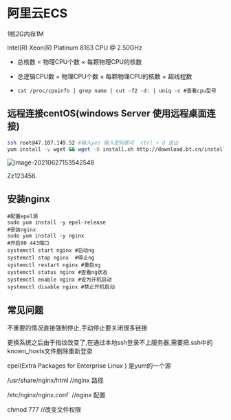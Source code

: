 # 阿里云ECS

 1核2G内存1M

Intel(R) Xeon(R) Platinum 8163 CPU @ 2.50GHz

- 总核数 = 物理CPU个数 × 每颗物理CPU的核数

- 总逻辑CPU数 = 物理CPU个数 × 每颗物理CPU的核数 × 超线程数

- ```shell
  cat /proc/cpuinfo | grep name | cut -f2 -d: | uniq -c #查看cpu型号
  ```

  

## 远程连接centOS(windows Server 使用远程桌面连接)

```bash
ssh root@47.107.149.52 #输入yes 输入密码即可  ctrl + d 退出
yum install -y wget && wget -O install.sh http://download.bt.cn/install/install_6.0.sh && sh install.sh   #安装centOS宝塔7.6版本(注意要开启安全组端口)
```

![image-20210627153542548](https://gitee.com/zyzcode/gitee-pic/raw/master/image-20210627153542548.png)

Zz123456.

## 安装nginx

```shell
#配置epel源
sudo yum install -y epel-release
#安装nginx
sudo yum install -y nginx
#开启80 443端口
systemctl start nginx #启动ng
systemctl stop nginx  #停止ng
systemctl restart nginx #重启ng
systemctl status nginx #查看ng状态
systemctl enable nginx #设为开机启动
systemctl disable nginx #禁止开机启动
```



## 常见问题

不重要的情况直接强制停止,手动停止要关闭很多链接

更换系统之后由于指纹改变了,在通过本地ssh登录不上服务器,需要把.ssh中的known_hosts文件删除重新登录

epel(Extra Packages for Enterprise Linux ) 是yum的一个源

/usr/share/nginx/html   //nginx 路径

 /etc/nginx/nginx.conf`  //nginx 配置

chmod 777  //改变文件权限
